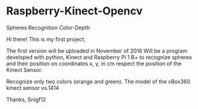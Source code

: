 # Raspberry-Kinect-Opencv
Spheres Recognition Color-Depth

Hi there! This is my first project,

The first version will be uploaded in November of 2016
Will be a program developed with python, Kinect and Raspberry Pi 1 B+ 
to recognize spheres and their position on coordinates x, y, in cm respect the position of the Kinect Sensor.

Recognize only two colors (orange and green).
The model of the xBox360 kinect sensor vs.1414

Thanks,
Snigf12
